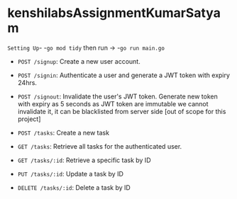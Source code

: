 # kenshilabsAssignmentKumarSatyam

`Setting Up`- 
-```go mod tidy```
 then run ->
-```go run main.go```

- `POST /signup`: Create a new user account.
- `POST /signin`: Authenticate a user and generate a JWT token with expiry 24hrs.
- `POST /signout`: Invalidate the user's JWT token. Generate new token with expiry as 5 seconds as JWT token are immutable we cannot invalidate it, it can be blacklisted from server side [out of scope for this project]


- `POST /tasks`: Create a new task 
- `GET /tasks`: Retrieve all tasks for the authenticated user.
- `GET /tasks/:id`: Retrieve a specific task by ID 
- `PUT /tasks/:id`: Update a task by ID 
- `DELETE /tasks/:id`: Delete a task by ID 